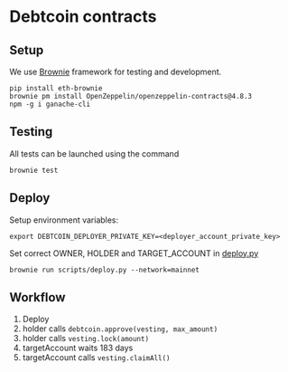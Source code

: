 # Debtcoin contracts

## Setup

We use [Brownie](https://eth-brownie.readthedocs.io/en/stable/install.html) framework for testing and development.
```shell
pip install eth-brownie
brownie pm install OpenZeppelin/openzeppelin-contracts@4.8.3
npm -g i ganache-cli
```

## Testing

All tests can be launched using the command
```shell
brownie test
```

## Deploy

Setup environment variables:
```shell
export DEBTCOIN_DEPLOYER_PRIVATE_KEY=<deployer_account_private_key>
```
Set correct OWNER, HOLDER and TARGET_ACCOUNT in [deploy.py](scripts/deploy.py)
```shell
brownie run scripts/deploy.py --network=mainnet
```

## Workflow

1. Deploy
1. holder calls ```debtcoin.approve(vesting, max_amount)```
1. holder calls ```vesting.lock(amount)```
1. targetAccount waits 183 days
1. targetAccount calls ```vesting.claimAll()```
